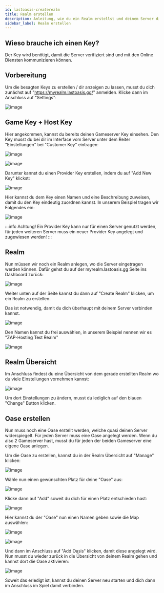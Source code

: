 ```yaml
---
id: lastoasis-createrealm
title: Realm erstellen
description: Anleitung, wie du ein Realm erstellst und deinem Server die Keys zuweist.
sidebar_label: Realm erstellen
---
```



## Wieso brauche ich einen Key?

Der Key wird benötigt, damit die Server verifiziert sind und mit den Online Diensten kommunizieren können.



## Vorbereitung

Um die besagten Keys zu erstellen / dir anzeigen zu lassen, musst du dich zunächst auf "https://myrealm.lastoasis.gg/" anmelden.
Klicke dann im Anschluss auf "Settings":

![image](https://user-images.githubusercontent.com/26007280/189680843-203edf9f-5585-452b-b3b1-0938f5b30471.png)

## Game Key + Host Key

Hier angekommen, kannst du bereits deinen Gameserver Key einsehen.
Den Key musst du bei dir im Interface vom Server unter dem Reiter "Einstellungen" bei "Customer Key" eintragen:

![image](https://user-images.githubusercontent.com/26007280/189680873-40c11fe7-0e1f-48b0-9bd0-75253702179a.png)

![image](https://user-images.githubusercontent.com/26007280/189680911-3acb9551-b7c1-4e40-84ac-34dc61a366ca.png)

Darunter kannst du einen Provider Key erstellen, indem du auf "Add New Key" klickst:

![image](https://user-images.githubusercontent.com/26007280/189680940-4ff24c30-95f2-44ff-a8df-c2f039fbae95.png)

Hier kannst du dem Key einen Namen und eine Beschreibung zuweisen, damit du den Key eindeutig zuordnen kannst.
In unserem Beispiel tragen wir Folgendes ein:

![image](https://user-images.githubusercontent.com/26007280/189680975-adc5d71d-cbfa-4aa8-a00a-948b9df41ec6.png)


:::info
Achtung! Ein Provider Key kann nur für einen Server genutzt werden, für jeden weiteren Server muss ein neuer Provider Key angelegt und zugewiesen werden!
:::


## Realm
Nun müssen wir noch ein Realm anlegen, wo die Server eingetragen werden können.
Dafür gehst du auf der myrealm.lastoasis.gg Seite ins Dashboard zurück:

![image](https://user-images.githubusercontent.com/26007280/189681030-f6aeee72-39ac-433c-9316-c461281e3862.png)

Weiter unten auf der Seite kannst du dann auf "Create Realm" klicken, um ein Realm zu erstellen.

Das ist notwendig, damit du dich überhaupt mit deinem Server verbinden kannst.

![image](https://user-images.githubusercontent.com/26007280/189681067-56a52479-4b16-44b9-adbe-2eaf4a564aa9.png)

Den Namen kannst du frei auswählen, in unserem Beispiel nennen wir es "ZAP-Hosting Test Realm"

![image](https://user-images.githubusercontent.com/26007280/189681113-535d663e-37ff-4dc8-82ef-7b067b99b576.png)

## Realm Übersicht
Im Anschluss findest du eine Übersicht von dem gerade erstellten Realm wo du viele Einstellungen vornehmen kannst:

![image](https://user-images.githubusercontent.com/26007280/189681140-5360f648-ebbc-4896-9962-ce7e818d91e9.png)

Um dort Einstellungen zu ändern, musst du lediglich auf den blauen "Change" Button klicken.

## Oase erstellen
Nun muss noch eine Oase erstellt werden, welche quasi deinen Server widerspiegelt.
Für jeden Server muss eine Oase angelegt werden.
Wenn du also 2 Gameserver hast, musst du für jeden der beiden Gameserver eine eigene Oase anlegen.

Um die Oase zu erstellen, kannst du in der Realm Übersicht auf "Manage" klicken:

![image](https://user-images.githubusercontent.com/26007280/189681190-c40ae956-bb45-4980-b8c0-ba2326aeb3b7.png)

Wähle nun einen gewünschten Platz für deine "Oase" aus:

![image](https://user-images.githubusercontent.com/26007280/189681224-b14b1216-ca0f-4888-8191-c3946f09fdd7.png)

Klicke dann auf "Add" soweit du dich für einen Platz entschieden hast:

![image](https://user-images.githubusercontent.com/26007280/189681255-192f4011-7fd0-4300-b2a8-acff5c48934a.png)

Hier kannst du der "Oase" nun einen Namen geben sowie die Map auswählen:

![image](https://user-images.githubusercontent.com/26007280/189681288-d3fee205-44d9-4eea-b192-c8c509dd8595.png)

![image](https://user-images.githubusercontent.com/26007280/189681316-d5dff2d0-6477-4fdb-8fcf-270cbb82ac54.png)

Und dann im Anschluss auf "Add Oasis" klicken, damit diese angelegt wird. Nun musst du wieder zurück in die Übersicht von deinem Realm gehen und kannst dort die Oase aktivieren:

![image](https://user-images.githubusercontent.com/26007280/189681363-be60f586-12be-4a00-80d1-81ed6a709989.png)

Soweit das erledigt ist, kannst du deinen Server neu starten und dich dann im Anschluss im Spiel damit verbinden.

